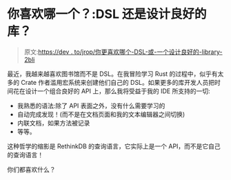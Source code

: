# 你喜欢哪一个？:DSL 还是设计良好的库？

> 原文:[https://dev . to/jrop/你更喜欢哪个-DSL-或-一个设计良好的-library-2bli](https://dev.to/jrop/which-do-you-prefer-dsl-or-a-well-designed-library-2bli)

最近，我越来越喜欢图书馆而不是 DSL。在我冒险学习 Rust 的过程中，似乎有太多的 Crate 作者滥用宏系统来创建他们自己的 DSL。如果更多的库开发人员把时间花在设计一个组合良好的 API 上，那么我将受益于我的 IDE 所支持的一切:

*   我熟悉的语法:除了 API 表面之外，没有什么需要学习的
*   自动完成发现！(而不是在文档页面和我的文本编辑器之间切换)
*   内联文档，如果方法被记录
*   等等。

这种哲学的缩影是 RethinkDB 的查询语言，它实际上是一个 API，而不是它自己的查询语言！

你们都喜欢什么？